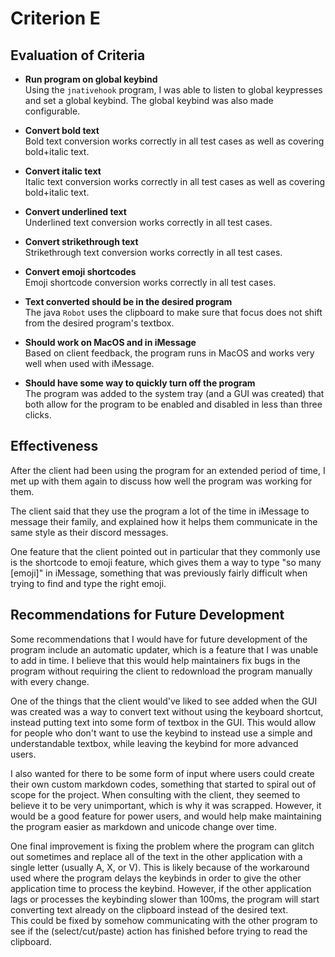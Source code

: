 # Criterion E

## Evaluation of Criteria
- **Run program on global keybind**  
Using the `jnativehook` program, I was able to listen to global keypresses and set a global keybind. The global keybind was also made configurable.

- **Convert bold text**  
Bold text conversion works correctly in all test cases as well as covering bold+italic text.

- **Convert italic text**  
Italic text conversion works correctly in all test cases as well as covering bold+italic text.

- **Convert underlined text**  
Underlined text conversion works correctly in all test cases.

- **Convert strikethrough text**  
Strikethrough text conversion works correctly in all test cases.

- **Convert emoji shortcodes**  
Emoji shortcode conversion works correctly in all test cases.

- **Text converted should be in the desired program**  
The java `Robot` uses the clipboard to make sure that focus does not shift from the desired program's textbox.

- **Should work on MacOS and in iMessage**  
Based on client feedback, the program runs in MacOS and works very well when used with iMessage.

- **Should have some way to quickly turn off the program**  
The program was added to the system tray (and a GUI was created) that both allow for the program to be enabled and disabled in less than three clicks.

## Effectiveness
After the client had been using the program for an extended period of time, I met up with them again to discuss how well the program was working for them.

The client said that they use the program a lot of the time in iMessage to message their family, and explained how it helps them communicate in the same style as their discord messages.

One feature that the client pointed out in particular that they commonly use is the shortcode to emoji feature, which gives them a way to type "so many \[emoji\]" in iMessage, something that was previously fairly difficult when trying to find and type the right emoji. 

## Recommendations for Future Development
Some recommendations that I would have for future development of the program include an automatic updater, which is a feature that I was unable to add in time. I believe that this would help maintainers fix bugs in the program without requiring the client to redownload the program manually with every change.

One of the things that the client would've liked to see added when the GUI was created was a way to convert text without using the keyboard shortcut, instead putting text into some form of textbox in the GUI. This would allow for people who don't want to use the keybind to instead use a simple and understandable textbox, while leaving the keybind for more advanced users.

I also wanted for there to be some form of input where users could create their own custom markdown codes, something that started to spiral out of scope for the project. When consulting with the client, they seemed to believe it to be very unimportant, which is why it was scrapped. However, it would be a good feature for power users, and would help make maintaining the program easier as markdown and unicode change over time.

One final improvement is fixing the problem where the program can glitch out sometimes and replace all of the text in the other application with a single letter (usually A, X, or V). This is likely because of the workaround used where the program delays the keybinds in order to give the other application time to process the keybind. However, if the other application lags or processes the keybinding slower than 100ms, the program will start converting text already on the clipboard instead of the desired text.  
This could be fixed by somehow communicating with the other program to see if the (select/cut/paste) action has finished before trying to read the clipboard.